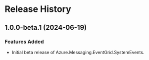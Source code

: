 # Release History

## 1.0.0-beta.1 (2024-06-19)

### Features Added

- Initial beta release of Azure.Messaging.EventGrid.SystemEvents.
